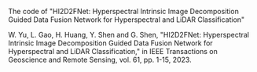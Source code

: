 The code of "HI2D2FNet: Hyperspectral Intrinsic Image Decomposition Guided Data Fusion Network for Hyperspectral and LiDAR Classification"

W. Yu, L. Gao, H. Huang, Y. Shen and G. Shen, "HI2D2FNet: Hyperspectral Intrinsic Image Decomposition Guided Data Fusion Network for Hyperspectral and LiDAR Classification," in IEEE Transactions on Geoscience and Remote Sensing, vol. 61, pp. 1-15, 2023.
